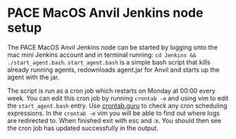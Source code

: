 # PACE MacOS Anvil Jenkins node setup

The PACE MacOS Anvil Jenkins node can be started by logging onto the mac mini Jenkins account and in terminal running: `cd Jenkins && ./start_agent.bash`. `start_agent.bash` is a simple bash script that kills already running agents, redownloads agent.jar for Anvil and starts up the agent with the jar.

The script is run as a cron job which restarts on Monday at 00:00 every week. You can edit this cron job by running `crontab -e` and using vim to edit the `start_agent.bash` entry. Use [crontab.guru](https://crontab.guru) to check any cron scheduling expressions. In the `crontab -e` vim you will be able to find out where logs are redirected to. When finished exit with esc and :x. You should then see the cron job has updated successfully in the output.
